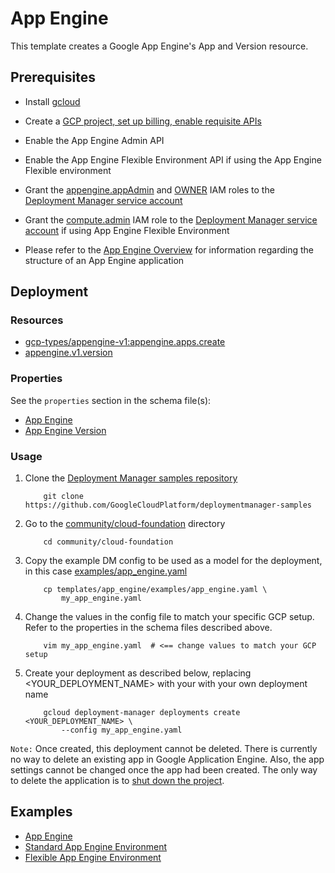 # App Engine

This template creates a Google App Engine's App and Version resource.

## Prerequisites

- Install [gcloud](https://cloud.google.com/sdk)
- Create a [GCP project, set up billing, enable requisite APIs](../project/README.md)
- Enable the App Engine Admin API
- Enable the App Engine Flexible Environment API if using the App Engine Flexible environment
- Grant the [appengine.appAdmin](https://cloud.google.com/appengine/docs/admin-api/access-control) and [OWNER](https://cloud.google.com/appengine/docs/standard/python/access-control#primitive_roles) IAM roles to the [Deployment Manager service account](https://cloud.google.com/deployment-manager/docs/access-control#access_control_for_deployment_manager)
- Grant the [compute.admin](https://cloud.google.com/compute/docs/access/iam)
IAM role to the [Deployment Manager service account](https://cloud.google.com/deployment-manager/docs/access-control#access_control_for_deployment_manager) if using App Engine Flexible Environment

- Please refer to the [App Engine Overview](https://cloud.google.com/appengine/docs/standard/python/an-overview-of-app-engine)
  for information regarding the structure of an App Engine application

## Deployment

### Resources

- [gcp-types/appengine-v1:appengine.apps.create](https://cloud.google.com/appengine/docs/admin-api/reference/rest/v1/apps)
- [appengine.v1.version](https://cloud.google.com/appengine/docs/admin-api/reference/rest/v1/apps.services.versions)

### Properties

See the `properties` section in the schema file(s):

-  [App Engine](app_engine.py.schema)
-  [App Engine Version](app_engine_service.py.schema)


### Usage

1. Clone the [Deployment Manager samples repository](https://github.com/GoogleCloudPlatform/deploymentmanager-samples)

    ```shell
        git clone https://github.com/GoogleCloudPlatform/deploymentmanager-samples
    ```

2. Go to the [community/cloud-foundation](../../) directory

    ```shell
        cd community/cloud-foundation
    ```

3. Copy the example DM config to be used as a model for the deployment, in this
   case [examples/app_engine.yaml](examples/app_engine.yaml)

    ```shell
        cp templates/app_engine/examples/app_engine.yaml \
            my_app_engine.yaml
    ```

4. Change the values in the config file to match your specific GCP setup.
   Refer to the properties in the schema files described above.

    ```shell
        vim my_app_engine.yaml  # <== change values to match your GCP setup
    ```

5. Create your deployment as described below, replacing <YOUR_DEPLOYMENT_NAME>
   with your with your own deployment name

    ```shell
        gcloud deployment-manager deployments create <YOUR_DEPLOYMENT_NAME> \
            --config my_app_engine.yaml
    ```

`Note:` Once created, this deployment cannot be deleted. There is currently no
way to delete an existing app in Google Application Engine. Also, the app
settings cannot be changed once the app had been created. The only way to
delete the application is to [shut down the project](https://cloud.google.com/appengine/docs/standard/python/console/?csw=1#delete_app).

## Examples

- [App Engine](examples/app_engine.yaml)
- [Standard App Engine Environment](examples/standard_app_engine.yaml)
- [Flexible App Engine Environment](examples/flexible_app_engine.yaml)
